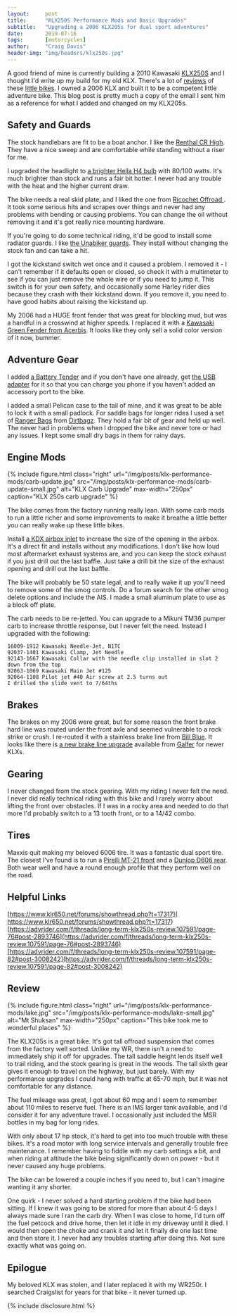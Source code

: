 ```yaml
---
layout:     post
title:      "KLX250S Performance Mods and Basic Upgrades"
subtitle:   "Upgrading a 2006 KLX205s for dual sport adventures"
date:       2019-07-16
tags:       [motorcycles]
author:     "Craig Davis"
header-img: "img/headers/klx250s.jpg"
---
```


A good friend of mine is currently building a 2010 Kawasaki [KLX250S](https://www.kawasaki.com/Products/2020-KLX250) and I thought I'd write up my build for my old KLX. There's a lot of [reviews](https://dirtbikemagazine.com/kawasaki-klx250-dual-sport-full-test/) of these [little bikes](https://rideexpeditions.com/honda-crf-250l-vs-kawasaki-klx-250s/). I owned a 2006 KLX and built it to be a competent little adventure bike. This blog post is pretty much a copy of the email I sent him as a reference for what I added and changed on my KLX205s.

## Safety and Guards

The stock handlebars are fit to be a boat anchor. I like the [Renthal CR High](https://www.renthal.com/shop/mx-products/handlebars/se-handlebars/mx-se-handlebars?product_id=1999). They have a nice sweep and are comfortable while standing without a riser for me.

I upgraded the headlight to [a brighter Hella H4 bulb](https://amzn.to/2XL0Qrk) with 80/100 watts. It's much brighter than stock and runs a fair bit hotter. I never had any trouble with the heat and the higher current draw.

The bike needs a real skid plate, and I liked the one from [Ricochet Offroad ](https://ricochetoffroad.com/products/kawasaki-klx250-aluminum-skid-plate?variant=165232640003). It took some serious hits and scrapes over things and never had any problems with bending or causing problems. You can change the oil without removing it and it's got really nice mounting hardware.

If you're going to do some technical riding, it'd be good to install some radiator guards. I like [the Unabiker guards](https://www.unabiker.com/products/kklx09250s). They install without changing the stock fan and can take a hit.

I got the kickstand switch wet once and it caused a problem. I removed it - I can't remember if it defaults open or closed, so check it with a multimeter to see if you can just remove the whole wire or if you need to jump it. This switch is for your own safety, and occasionally some Harley rider dies because they crash with their kickstand down. If you remove it, you need to have good habits about raising the kickstand up.

My 2006 had a HUGE front fender that was great for blocking mud, but was a handful in a crosswind at higher speeds. I replaced it with a [Kawasaki Green Fender from Acerbis](http://www.acerbis.it/motorsport/en/product/plastics/front-fenders/0008033#a_page). It looks like they only sell a solid color version of it now, bummer.


## Adventure Gear

I added [a Battery Tender](https://amzn.to/2SnzpOm) and if you don't have one already, get [the USB adapter](https://amzn.to/2XHr4uC) for it so that you can charge you phone if you haven't added an accessory port to the bike.

I added a small Pelican case to  the tail of mine, and it was great to be able to lock it with a small padlock. For saddle bags for longer rides I used a set of [Ranger Bags](https://ridermagazine.com/2015/02/03/dirt-bagz-ranger-saddlebags-review/) from [Dirtbagz](http://www.dbzproducts.com/). They hold a fair bit of gear and held up well. The never had in problems when I dropped the bike and never tore or had any issues. I kept some small dry bags in them for rainy days.


## Engine Mods

{% include figure.html
    class="right"
    url="/img/posts/klx-performance-mods/carb-update.jpg"
    src="/img/posts/klx-performance-mods/carb-update-small.jpg"
    alt="KLX Carb Upgrade"
    max-width="250px"
    caption="KLX 250s carb upgrade"
%}

The bike comes from the factory running really lean. With some carb mods to run a little richer and some improvements to make it breathe a little better you can really wake up these little bikes.

Install [a KDX airbox inlet](https://amzn.to/2XGtOZ8) to increase the size of the opening in the airbox. It's a direct fit and installs without any modifications. I don't like how loud most aftermarket exhaust systems are, and you can keep the stock exhaust if you just drill out the last baffle. Just take a drill bit the size of the exhaust opening and drill out the last baffle.

The bike will probably be 50 state legal, and to really wake it up you'll need to remove some of the smog controls. Do a forum search for the other smog delete options and include the AIS. I made a small aluminum plate to use as a block off plate.

The carb needs to be re-jetted. You can upgrade to a Mikuni TM36 pumper carb to increase throttle response, but I never felt the need. Instead I upgraded with the following:

```
16009-1912 Kawasaki Needle-Jet, N1TC 
92037-1401 Kawasaki Clamp, Jet Needle 
92143-1667 Kawasaki Collar with the needle clip installed in slot 2 down from the top
92063-1069 Kawasaki Main Jet #125
92064-1108 Pilot jet #40 Air screw at 2.5 turns out
I drilled the slide vent to 7/64ths
```


## Brakes

The brakes on my 2006 were great, but for some reason the front brake hard line was routed under the front axle and seemed vulnerable to a rock strike or crush. I re-routed it with a stainless brake line from [Bill Blue](http://bandbcyclerestoration.com/). It looks like there is [a new brake line upgrade](https://amzn.to/2Smx0mX) available from [Galfer](https://galferusa.com/) for newer KLXs.


## Gearing

I never changed from the stock gearing. With my riding I never felt the need. I never did really technical riding with this bike and I rarely worry about lifting the front over obstacles. If I was in a rocky area and needed to do that more I'd probably switch to a 13 tooth front, or to a 14/42 combo.

## Tires

Maxxis quit making my beloved 6006 tire. It was a fantastic dual sport tire. The closest I've found is to run a [Pirelli MT-21 front](https://www.revzilla.com/motorcycle/pirelli-mt21-rallycross-tires) and a [Dunlop D606 rear](https://www.revzilla.com/motorcycle/dunlop-d606-dual-sport-tires). Both wear well and have a round enough profile that they perform well on the road.

## Helpful Links

[https://www.klr650.net/forums/showthread.php?t=17317](
https://www.klr650.net/forums/showthread.php?t=17317)  
[https://advrider.com/f/threads/long-term-klx250s-review.107591/page-76#post-2893746](https://advrider.com/f/threads/long-term-klx250s-review.107591/page-76#post-2893746)  
[https://advrider.com/f/threads/long-term-klx250s-review.107591/page-82#post-3008242](https://advrider.com/f/threads/long-term-klx250s-review.107591/page-82#post-3008242)

## Review

{% include figure.html
    class="right"
    url="/img/posts/klx-performance-mods/lake.jpg"
    src="/img/posts/klx-performance-mods/lake-small.jpg"
    alt="Mt Shuksan"
    max-width="250px"
    caption="This bike took me to wonderful places"
%}

The KLX205s is a great bike. It's got tall offroad suspension that comes from the factory well sorted. Unlike my WR, there isn't a need to immediately ship it off for upgrades. The tall saddle height lends itself well to trail riding, and the stock gearing is great in the woods. The tall sixth gear gives it enough to travel on the highway, but just barely. With my performance upgrades I could hang with traffic at 65-70 mph, but it was not comfortable for any distance.

The fuel mileage was great, I got about 60 mpg and I seem to remember about 110 miles to reserve fuel. There is an IMS larger tank available, and I'd consider it for any adventure travel. I occasionally just included the MSR bottles in my bag for long rides.

With only about 17 hp stock, it's hard to get into too much trouble with these bikes. It's a road motor with long service intervals and generally trouble free maintenance. I remember having to fiddle with my carb settings a bit, and when riding at altitude the bike being significantly down on power - but it never caused any huge problems.

The bike can be lowered a couple inches if you need to, but I can't imagine wanting it any shorter.

One quirk - I never solved a hard starting problem if the bike had been sitting. If I knew it was going to be stored for more than about 4-5 days I always made sure I ran the carb dry. When I was close to home, I'd turn off the fuel petcock and drive home, then let it idle in my driveway until it died. I would then open the choke and crank it and let it finally die one last time and then store it. I never had any troubles starting after doing this. Not sure exactly what was going on.

## Epilogue

My beloved KLX was stolen, and I later replaced it with my WR250r. I searched Craigslist for years for that bike - it never turned up.


{% include disclosure.html %}
